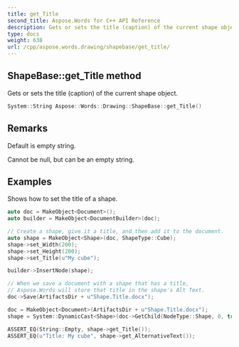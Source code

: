 ```yaml
---
title: get_Title
second_title: Aspose.Words for C++ API Reference
description: Gets or sets the title (caption) of the current shape object.
type: docs
weight: 638
url: /cpp/aspose.words.drawing/shapebase/get_title/
---
```

## ShapeBase::get_Title method


Gets or sets the title (caption) of the current shape object.

```cpp
System::String Aspose::Words::Drawing::ShapeBase::get_Title()
```

## Remarks


Default is empty string.

Cannot be null, but can be an empty string.

## Examples



Shows how to set the title of a shape. 
```cpp
auto doc = MakeObject<Document>();
auto builder = MakeObject<DocumentBuilder>(doc);

// Create a shape, give it a title, and then add it to the document.
auto shape = MakeObject<Shape>(doc, ShapeType::Cube);
shape->set_Width(200);
shape->set_Height(200);
shape->set_Title(u"My cube");

builder->InsertNode(shape);

// When we save a document with a shape that has a title,
// Aspose.Words will store that title in the shape's Alt Text.
doc->Save(ArtifactsDir + u"Shape.Title.docx");

doc = MakeObject<Document>(ArtifactsDir + u"Shape.Title.docx");
shape = System::DynamicCast<Shape>(doc->GetChild(NodeType::Shape, 0, true));

ASSERT_EQ(String::Empty, shape->get_Title());
ASSERT_EQ(u"Title: My cube", shape->get_AlternativeText());
```

